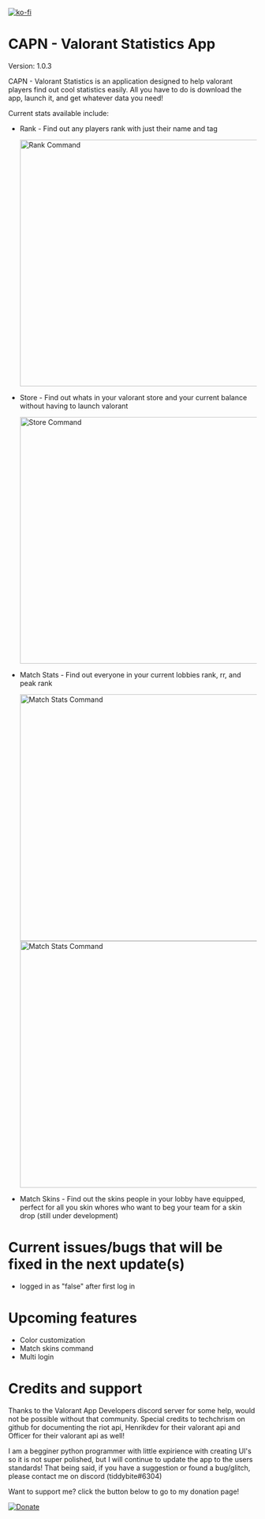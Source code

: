 [![ko-fi](https://ko-fi.com/img/githubbutton_sm.svg)](https://ko-fi.com/Y8Y0C2CAM)

# CAPN - Valorant Statistics App
Version: 1.0.3

CAPN - Valorant Statistics is an application designed to help valorant players find out cool statistics easily. All you have to do is download the app, launch it, and get whatever data you need!

Current stats available include:
  * Rank - Find out any players rank with just their name and tag

    <img src="https://cdn.discordapp.com/attachments/481651297817329664/967908700394242079/unknown.png" alt="Rank Command" width="500"/>
  
  * Store - Find out whats in your valorant store and your current balance without having to launch valorant

    <img src="https://cdn.discordapp.com/attachments/481651297817329664/967908757877190726/unknown.png" alt="Store Command" width="500"/>
    
  * Match Stats - Find out everyone in your current lobbies rank, rr, and peak rank

    <img src="https://cdn.discordapp.com/attachments/481651297817329664/967909046805999647/unknown.png" alt="Match Stats Command" width="500"/> <img src="https://cdn.discordapp.com/attachments/481651297817329664/967909091018145822/unknown.png" alt="Match Stats Command" width="500"/>
    
  * Match Skins - Find out the skins people in your lobby have equipped, perfect for all you skin whores who want to beg your team for a skin drop (still under development)
 

# Current issues/bugs that will be fixed in the next update(s)
* logged in as "false" after first log in

# Upcoming features
* Color customization
* Match skins command
* Multi login


# Credits and support

Thanks to the Valorant App Developers discord server for some help, would not be possible without that community. Special credits to techchrism on github for documenting the riot api, Henrikdev for their valorant api and Officer for their valorant api as well!


I am a begginer python programmer with little expirience with creating UI's so it is not super polished, but I will continue to update the app to the users standards! That being said, if you have a suggestion or found a bug/glitch, please contact me on discord (tiddybite#6304)

Want to support me? click the button below to go to my donation page!

[![Donate](https://img.shields.io/badge/Ko--fi-F16061?style=for-the-badge&logo=ko-fi&logoColor=white)](https://ko-fi.com/spherical)
